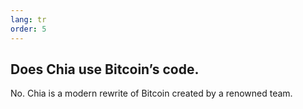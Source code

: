 ```yaml
---
lang: tr
order: 5
---
```


Does Chia use Bitcoin’s code.
-----------------------

No. Chia is a modern rewrite of Bitcoin created by a renowned team.
